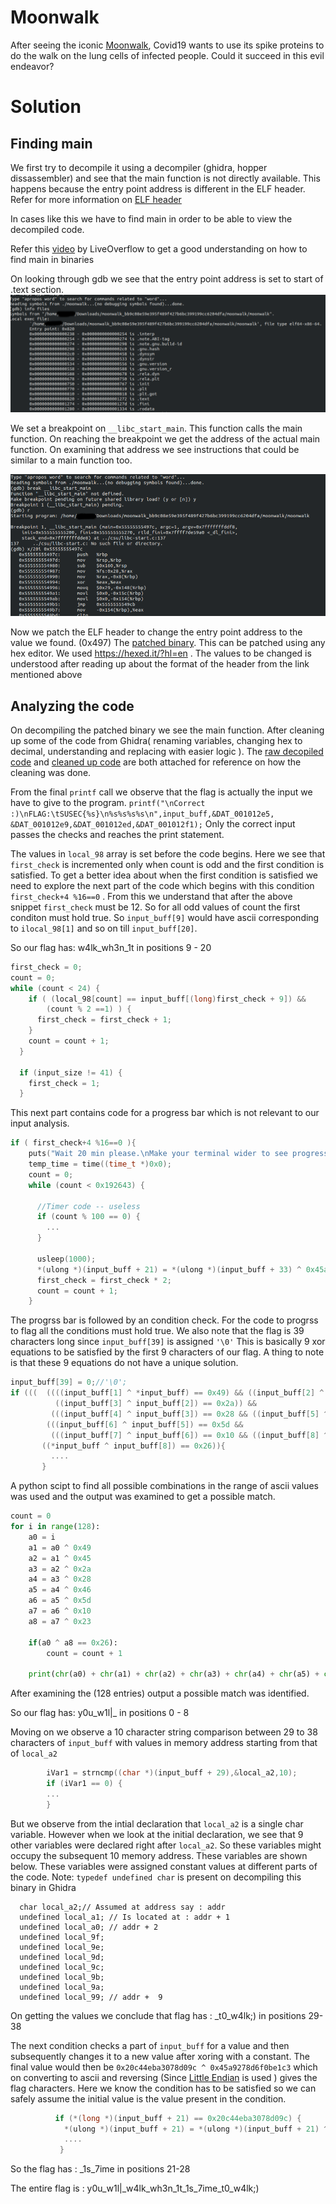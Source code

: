 # Moonwalk
After seeing the iconic [Moonwalk](moonwalk), Covid19 wants to use its spike proteins to do the walk on the lung cells of infected people. Could it succeed in this evil endeavor?

# Solution

## Finding main
We first try to decompile it using a decompiler (ghidra, hopper dissassembler) and see that the main function is not directly available. This happens because the entry point address is different in the ELF header.
Refer for more information on [ELF header](https://linux-audit.com/elf-binaries-on-linux-understanding-and-analysis/#structure)

In cases like this we have to find main in order to be able to view the decompiled code.

Refer this [video](https://www.youtube.com/watch?v=N1US3c6CpSw) by LiveOverflow to get a good understanding on how to find main in binaries

On looking through gdb we see that the entry point address is set to start of .text section.
![img1](gdb_1.png)

We set a breakpoint on `__libc_start_main`. This function calls the main function. On reaching the breakpoint we get the address of the actual main function. On examining that address we see instructions that could be similar to a main function too.

![img1](gdb_2.png)


Now we patch the ELF header to change the entry point address to the value we found. (0x497)
The [patched binary](moonwalk_pathed). This can be patched using any hex editor. We used https://hexed.it/?hl=en . The values to be changed is understood after reading up about the format of the header from the link mentioned above

## Analyzing the code

On decompiling the patched binary we see the main function. After cleaning up some of the code from Ghidra( renaming variables, changing hex to decimal, understanding and replacing with easier logic ). The [raw decopiled code](code_ghidra.c) and [cleaned up code](code_cleaned.c) are both attached for reference on how the cleaning was done.

From the final `printf` call we observe that the flag is actually the input we have to give to the program.
`printf("\nCorrect :)\nFLAG:\tSUSEC{%s}\n%s%s%s%s\n",input_buff,&DAT_001012e5, &DAT_001012e9,&DAT_001012ed,&DAT_001012f1);`
Only the correct input passes the checks and reaches the print statement.


The values in `local_98` array is set before the code begins. Here we see that `first_check` is incremented only when count is odd and the first condition is satisfied. To get a better idea about when the first condition is satisfied we need to explore the next part of the code which begins with this condition `first_check+4 %16==0` . From this we understand that after the above snippet `first_check` must be 12. So for all odd values of count the first conditon must hold true.
So `input_buff[9]` would have ascii corresponding to `ilocal_98[1]` and so on till `input_buff[20]`.

So our flag has: w4lk_wh3n_1t in positions 9 - 20
```c
first_check = 0;
count = 0;
while (count < 24) {
    if ( (local_98[count] == input_buff[(long)first_check + 9]) &&
        (count % 2 ==1) ) {
      first_check = first_check + 1;
    }
    count = count + 1;
  }

  if (input_size != 41) {
    first_check = 1;
  }
```

This next part contains code for a progress bar which is not relevant to our input analysis.

```c
if ( first_check+4 %16==0 ){
    puts("Wait 20 min please.\nMake your terminal wider to see progress bar.");
    temp_time = time((time_t *)0x0);
    count = 0;
    while (count < 0x192643) {

      //Timer code -- useless
      if (count % 100 == 0) {
        ...
      }

      usleep(1000);
      *(ulong *)(input_buff + 21) = *(ulong *)(input_buff + 33) ^ 0x45a9278d6f0be1c3;
      first_check = first_check * 2;
      count = count + 1;
    }
```

The progrss bar is followed by an condition check. For the code to progrss to flag all the conditions must hold true. We also note that the flag is 39 characters long since `input_buff[39]` is assigned `'\0'`
This is basically 9 xor equations to be satisfied by the first 9 characters of our flag.
A thing to note is that these 9 equations do not have a unique solution.

```c
input_buff[39] = 0;//'\0';
if (((  ((((input_buff[1] ^ *input_buff) == 0x49) && ((input_buff[2] ^ input_buff[1]) == 0x45)) &&
          ((input_buff[3] ^ input_buff[2]) == 0x2a)) &&
         (((input_buff[4] ^ input_buff[3]) == 0x28 && ((input_buff[5] ^ input_buff[4]) == 0x46))) ) &&
        (((input_buff[6] ^ input_buff[5]) == 0x5d &&
         (((input_buff[7] ^ input_buff[6]) == 0x10 && ((input_buff[8] ^ input_buff[7]) == 0x23)))))) &&
       ((*input_buff ^ input_buff[8]) == 0x26)){
         ....
       }

```

A python scipt to find all possible combinations in the range of ascii values was used and the output was examined to get a possible match.

```python
count = 0
for i in range(128):
	a0 = i
	a1 = a0 ^ 0x49
	a2 = a1 ^ 0x45
	a3 = a2 ^ 0x2a
	a4 = a3 ^ 0x28
	a5 = a4 ^ 0x46
	a6 = a5 ^ 0x5d
	a7 = a6 ^ 0x10
	a8 = a7 ^ 0x23

	if(a0 ^ a8 == 0x26):
		count = count + 1

	print(chr(a0) + chr(a1) + chr(a2) + chr(a3) + chr(a4) + chr(a5) + chr(a6) + chr(a7) + chr(a8))

```

After examining the (128 entries) output a possible match was identified.

So our flag has: y0u_w1l|_ in positions 0 - 8


Moving on we observe a 10 character string comparison between 29 to 38 characters of `input_buff` with values in memory address starting from that of `local_a2`

```c
        iVar1 = strncmp((char *)(input_buff + 29),&local_a2,10);
        if (iVar1 == 0) {
        ...
        }
```

But we observe from the intial declaration that `local_a2` is a single char variable. However when we look at the initial declaration, we see that 9 other variables were declared right after `local_a2`. So these variables might occupy the subsequent 10 memory address. These variables are shown below. These variables were assigned constant values at different parts of the code. Note: `typedef undefined char` is present on decompiling this binary in Ghidra

```
  char local_a2;// Assumed at address say : addr
  undefined local_a1; // Is located at : addr + 1
  undefined local_a0; // addr + 2
  undefined local_9f;
  undefined local_9e;
  undefined local_9d;
  undefined local_9c;
  undefined local_9b;
  undefined local_9a;
  undefined local_99; // addr +  9

```
On getting the values we conclude that flag has : _t0_w4lk;) in positions 29-38


The next condition checks a part of `input_buff` for a value and then subsequently changes it to a new value after xoring with a constant. The final value would then be ` 0x20c44eba3078d09c ^ 0x45a9278d6f0be1c3 ` which on converting to ascii and reversing (Since [Little Endian](https://en.wikipedia.org/wiki/Endianness#Little-endian) is used ) gives the flag characters. Here we know the condition has to be satisfied so we can safely assume the initial value is the value present in the condition.

```c
          if (*(long *)(input_buff + 21) == 0x20c44eba3078d09c) {
            *(ulong *)(input_buff + 21) = *(ulong *)(input_buff + 21) ^ 0x45a9278d6f0be1c3;
            ....
           }
```

So the flag has : _1s_7ime in positions 21-28

The entire flag is : y0u_w1l|_w4lk_wh3n_1t_1s_7ime_t0_w4lk;)
